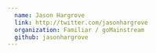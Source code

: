 ```yaml
---
  name: Jason Hargrove
  link: http://twitter.com/jasonhargrove
  organization: Familiar / goMainstream
  github: jasonhargrove
---
```

